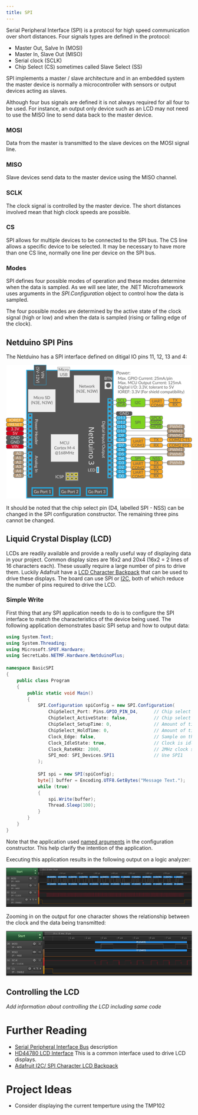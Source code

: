 ```yaml
---
title: SPI
---
```


Serial Peripheral Interface (SPI) is a protocol for high speed communication over short distances.  Four signals types are defined in the protocol:

- Master Out, Salve In (MOSI)
- Master In, Slave Out (MISO)
- Serial clock (SCLK)
- Chip Select (CS) sometimes called Slave Select (SS)

SPI implements a master / slave architecture and in an embedded system the master device is normally a microcontroller with sensors or output devices acting as slaves.

Although four bus signals are defined it is not always required for all four to be used.  For instance, an output only device such as an LCD may not need to use the MISO line to send data back to the master device.

### MOSI

Data from the master is transmitted to the slave devices on the MOSI signal line.

### MISO

Slave devices send data to the master device using the MISO channel.

### SCLK

The clock signal is controlled by the master device.  The short distances involved mean that high clock speeds are possible.

### CS

SPI allows for multiple devices to be connected to the SPI bus.  The CS line allows a specific device to be selected.  It may be necessary to have more than one CS line, normally one line per device on the SPI bus.

### Modes

SPI defines four possible modes of operation and these modes determine when the data is sampled.  As we will see later, the .NET Microframework uses arguments in the _SPI.Configuration_ object to control how the data is sampled.

The four possible modes are determined by the active state of the clock signal (high or low) and when the data is sampled (rising or falling edge of the clock).

## Netduino SPI Pins

The Netduino has a SPI interface defined on ditigal IO pins 11, 12, 13 and 4:

![N3 Pinout Diagram](../../../About/Netduino3_Pinout.svg)

It should be noted that the chip select pin (D4, labelled SPI - NSS) can be changed in the SPI configuration constructor.  The remaining three pins cannot be changed.

## Liquid Crystal Display (LCD)

LCDs are readily available and provide a really useful way of displaying data in your project.  Common display sizes are 16x2 and 20x4 (16x2 = 2 lines of 16 characters each).  These usually require a large number of pins to drive them.  Luckily Adafruit have a [LCD Character Backpack](https://www.adafruit.com/product/292) that can be used to drive these displays.  The board can use SPI or [I2C](../I2C/index.md), both of which reduce the number of pins required to drive the LCD.

### Simple Write

First thing that any SPI application needs to do is to configure the SPI interface to match the characteristics of the device being used.  The following application demonstrates basic SPI setup and how to output data:

```csharp
using System.Text;
using System.Threading;
using Microsoft.SPOT.Hardware;
using SecretLabs.NETMF.Hardware.NetduinoPlus;

namespace BasicSPI
{
    public class Program
    {
        public static void Main()
        {
            SPI.Configuration spiConfig = new SPI.Configuration(
                ChipSelect_Port: Pins.GPIO_PIN_D4,      // Chip select is digital IO 4.
                ChipSelect_ActiveState: false,          // Chip select is active low.
                ChipSelect_SetupTime: 0,                // Amount of time between selection and the clock starting
                ChipSelect_HoldTime: 0,                 // Amount of time the device must be active after the data has been read.
                Clock_Edge: false,                      // Sample on the faling edge.
                Clock_IdleState: true,                  // Clock is idle when high.
                Clock_RateKHz: 2000,                    // 2MHz clock speed.
                SPI_mod: SPI_Devices.SPI1               // Use SPI1
            );

            SPI spi = new SPI(spiConfig);
            byte[] buffer = Encoding.UTF8.GetBytes("Message Text.");
            while (true)
            {
                spi.Write(buffer);
                Thread.Sleep(100);
            }
        }
    }
}
```

Note that the application used [named arguments](https://docs.microsoft.com/en-us/dotnet/csharp/programming-guide/classes-and-structs/named-and-optional-arguments) in the configuration constructor.  This help clarify the intention of the application.

Executing this application results in the following output on a logic analyzer:

![Basic SPI Output on Logic Analyzer](BasicSPIOutput.png)

Zooming in on the output for one character shows the relationship between the clock and the data being transmitted:

![Single Character in the Message](SingleCharacterOutput.png)

## Controlling the LCD

_Add information about controlling the LCD including same code_

# Further Reading

- [Serial Peripheral Interface Bus](https://en.wikipedia.org/wiki/Serial_Peripheral_Interface_Bus) description
- [HD44780 LCD Interface](https://en.wikipedia.org/wiki/Hitachi_HD44780_LCD_controller) This is a common interface used to drive LCD displays.
- [Adafruit I2C/ SPI Character LCD Backpack](https://www.adafruit.com/product/292)

# Project Ideas

- Consider displaying the current temperture using the TMP102